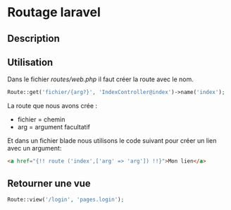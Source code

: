 # Routage laravel

## Description


## Utilisation

Dans le fichier *routes/web.php* il faut créer la route avec le nom.

```php
Route::get('fichier/{arg?}', 'IndexController@index')->name('index');
```
La route que nous avons crée :

* fichier = chemin
* arg = argument facultatif

Et dans un fichier blade nous utilisons le code suivant pour créer un lien avec un argument:

```html
<a href="{!! route ('index',['arg' => 'arg']) !!}">Mon lien</a>
```

## Retourner une vue

```php
Route::view('/login', 'pages.login');
```
